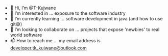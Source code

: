 - 👋 Hi, I’m @T-Kujwane
- 👀 I’m interested in ... exposure to the software industry
- 🌱 I’m currently learning ... software development in java (and how to use git😅)
- 💞️ I’m looking to collaborate on ... projects that expose 'newbies' to real world software
- 📫 How to reach me ... my email address is developer.tk_kujwane@outlook.com

<!---
T-Kujwane/T-Kujwane is a ✨ special ✨ repository because its `README.md` (this file) appears on your GitHub profile.
You can click the Preview link to take a look at your changes.
--->
